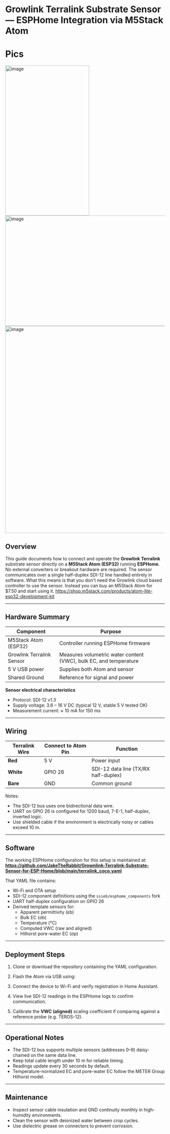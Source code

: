 # Growlink Terralink Substrate Sensor — ESPHome Integration via M5Stack Atom

# Pics

<img width="265" height="473" alt="image" src="https://github.com/user-attachments/assets/efe80180-a6d1-4ad8-b45e-2f1ecb08d310" />
<img width="636" height="348" alt="image" src="https://github.com/user-attachments/assets/ac388d9d-5bce-43cd-bb30-e25c32d05460" />
<img width="515" height="653" alt="image" src="https://github.com/user-attachments/assets/11ebe0a6-d889-43af-a328-31ce9532aeae" />



## Overview
This guide documents how to connect and operate the **Growlink Terralink** substrate sensor directly on a **M5Stack Atom (ESP32)** running **ESPHome**.  
No external converters or breakout hardware are required. The sensor communicates over a single half-duplex SDI-12 line handled entirely in software.
What this means is that you don't need the Growlink cloud based controller to use the sensor. Instead you can buy an M5Stack Atom for $7.50 and start using it. https://shop.m5stack.com/products/atom-lite-esp32-development-kit

---

## Hardware Summary

| Component | Purpose |
|------------|----------|
| M5Stack Atom (ESP32) | Controller running ESPHome firmware |
| Growlink Terralink Sensor | Measures volumetric water content (VWC), bulk EC, and temperature |
| 5 V USB power | Supplies both Atom and sensor |
| Shared Ground | Reference for signal and power |

**Sensor electrical characteristics**
- Protocol: SDI-12 v1.3  
- Supply voltage: 3.6 – 16 V DC (typical 12 V, stable 5 V tested OK)  
- Measurement current: ≈ 10 mA for 150 ms

---

## Wiring

| Terralink Wire | Connect to Atom Pin | Function |
|----------------|---------------------|-----------|
| **Red** | 5 V | Power input |
| **White** | GPIO 26 | SDI-12 data line (TX/RX half-duplex) |
| **Bare** | GND | Common ground |

Notes:
- The SDI-12 bus uses one bidirectional data wire.
- UART on GPIO 26 is configured for 1200 baud, 7-E-1, half-duplex, inverted logic.
- Use shielded cable if the environment is electrically noisy or cables exceed 10 m.

---

## Software

The working ESPHome configuration for this setup is maintained at:  
**<https://github.com/JakeTheRabbit/Grownlink-Terralink-Substrate-Sensor-for-ESP-Home/blob/main/terralink_coco.yaml>**

That YAML file contains:
- Wi-Fi and OTA setup  
- SDI-12 component definitions using the `ssieb/esphome_components` fork  
- UART half-duplex configuration on GPIO 26  
- Derived template sensors for:
  - Apparent permittivity (εb)
  - Bulk EC (σb)
  - Temperature (°C)
  - Computed VWC (raw and aligned)
  - Hilhorst pore-water EC (σp)

---

## Deployment Steps
1. Clone or download the repository containing the YAML configuration.  
2. Flash the Atom via USB using:

3. Connect the device to Wi-Fi and verify registration in Home Assistant.  
4. View live SDI-12 readings in the ESPHome logs to confirm communication.  
5. Calibrate the **VWC (aligned)** scaling coefficient if comparing against a reference probe (e.g. TEROS-12).

---

## Operational Notes
- The SDI-12 bus supports multiple sensors (addresses 0–9) daisy-chained on the same data line.  
- Keep total cable length under 10 m for reliable timing.  
- Readings update every 30 seconds by default.  
- Temperature-normalized EC and pore-water EC follow the METER Group Hilhorst model.

---

## Maintenance
- Inspect sensor cable insulation and GND continuity monthly in high-humidity environments.  
- Clean the sensor with deionized water between crop cycles.  
- Use dielectric grease on connectors to prevent corrosion.
